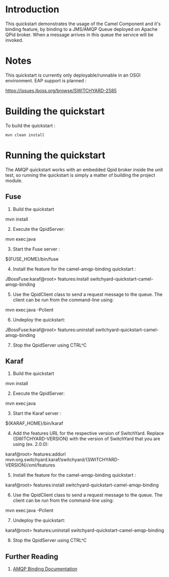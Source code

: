 Introduction
============
This quickstart demonstrates the usage of the Camel Component and it's binding feature, by binding 
to a JMS/AMQP Queue deployed on Apache QPid broker. When a message arrives in this queue the service will be invoked.


Notes
======================
This quickstart is currently only deployable/runnable in an OSGI environment.   EAP support is planned :

https://issues.jboss.org/browse/SWITCHYARD-2585


Building the quickstart
======================

To build the quickstart :

```
mvn clean install
```


Running the quickstart
======================

The AMQP quickstart works with an embedded Qpid broker inside the unit test, so running the quickstart
is simply a matter of building the project module.


Fuse
----------
1. Build the quickstart

mvn install

2. Execute the QpidServer:

mvn exec:java

3. Start the Fuse server :

${FUSE_HOME}/bin/fuse

4. Install the feature for the camel-amqp-binding quickstart :

JBossFuse:karaf@root> features:install switchyard-quickstart-camel-amqp-binding

5. Use the QpidClient class to send a request message to the queue.  The client can be
run from the command-line using:

mvn exec:java -Pclient

6. Undeploy the quickstart:

JBossFuse:karaf@root> features:uninstall switchyard-quickstart-camel-amqp-binding

7. Stop the QpidServer using CTRL^C


Karaf
----------
1. Build the quickstart

mvn install

2. Execute the QpidServer:

mvn exec:java

3. Start the Karaf server :

${KARAF_HOME}/bin/karaf

4. Add the features URL for the respective version of SwitchYard.   Replace {SWITCHYARD-VERSION}
with the version of SwitchYard that you are using (ex. 2.0.0): 

karaf@root> features:addurl mvn:org.switchyard.karaf/switchyard/{SWITCHYARD-VERSION}/xml/features

5. Install the feature for the camel-amqp-binding quickstart :

karaf@root> features:install switchyard-quickstart-camel-amqp-binding

6. Use the QpidClient class to send a request message to the queue.  The client can be
run from the command-line using:

mvn exec:java -Pclient

7. Undeploy the quickstart:

karaf@root> features:uninstall switchyard-quickstart-camel-amqp-binding

8. Stop the QpidServer using CTRL^C


## Further Reading

1. [AMQP Binding Documentation](https://docs.jboss.org/author/display/SWITCHYARD/AMQP)
